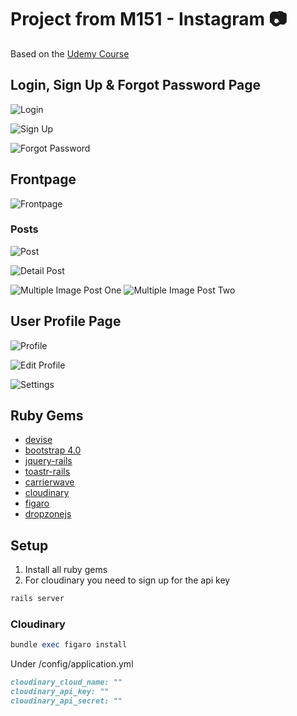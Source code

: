 # Project from M151 - Instagram 📷
Based on the [Udemy Course](https://www.udemy.com/course/how-to-build-instagram-using-ruby-on-rails/)

## Login, Sign Up & Forgot Password Page

![Login](https://github.com/Hiekkan/instagram_ruby_on_rails/blob/main/screenshots/LoginPage.png)

![Sign Up](https://github.com/Hiekkan/instagram_ruby_on_rails/blob/main/screenshots/SignUpPage.png)

![Forgot Password](https://github.com/Hiekkan/instagram_ruby_on_rails/blob/main/screenshots/PasswordPage.png)

## Frontpage

![Frontpage](https://github.com/Hiekkan/instagram_ruby_on_rails/blob/main/screenshots/FrontPage.png)

### Posts

![Post](https://github.com/Hiekkan/instagram_ruby_on_rails/blob/main/screenshots/Post.png)

![Detail Post](https://github.com/Hiekkan/instagram_ruby_on_rails/blob/main/screenshots/DetailPost.png)

<img src="https://github.com/Hiekkan/instagram_ruby_on_rails/blob/main/screenshots/MultipleImagePost_1.png" alt="Multiple Image Post One"> <img src="https://github.com/Hiekkan/instagram_ruby_on_rails/blob/main/screenshots/MultipleImagePost_2.png" alt="Multiple Image Post Two">

## User Profile Page

![Profile](https://github.com/Hiekkan/instagram_ruby_on_rails/blob/main/screenshots/ProfilePage.png)

![Edit Profile](https://github.com/Hiekkan/instagram_ruby_on_rails/blob/main/screenshots/EditProfilePage.png)

![Settings](https://github.com/Hiekkan/instagram_ruby_on_rails/blob/main/screenshots/SettingsPage.png)

## Ruby Gems

- [devise](https://github.com/heartcombo/devise)
- [bootstrap 4.0](https://getbootstrap.com/docs/4.6/getting-started/introduction/)
- [jquery-rails](https://github.com/rails/jquery-rails)
- [toastr-rails](https://github.com/tylergannon/toastr-rails)
- [carrierwave](https://github.com/carrierwaveuploader/carrierwave)
- [cloudinary](https://github.com/cloudinary/cloudinary_gem)
- [figaro](https://github.com/laserlemon/figaro)
- [dropzonejs](https://www.dropzone.dev/js/)

## Setup

<ol>
<li>Install all ruby gems</li>
<li>For cloudinary you need to sign up for the api key</li>
</ol>

```ruby
rails server
```

### Cloudinary

```ruby
bundle exec figaro install
```

Under /config/application.yml

```ruby
cloudinary_cloud_name: ""
cloudinary_api_key: ""
cloudinary_api_secret: ""
```